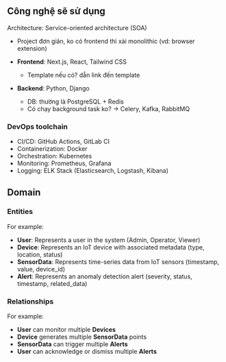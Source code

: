 <!-- Phần này freestyle thôi, sử dụng Github Copilot vừa nghĩ vừa viết rất nhanh. -->

## Công nghệ sẽ sử dụng
Architecture: Service-oriented architecture (SOA)
- Project đơn giản, ko có frontend thì xài monolithic (vd: browser extension)


- **Frontend**: Next.js, React, Tailwind CSS
  - Template nếu có? dẫn link đến template
- **Backend**: Python, Django
  - DB: thường là PostgreSQL + Redis
  - Có chạy background task ko? -> Celery, Kafka, RabbitMQ


### DevOps toolchain
<!-- Tuỳ chỉnh theo thực tế dự án -->

- CI/CD: GitHub Actions, GitLab CI
- Containerization: Docker
- Orchestration: Kubernetes
- Monitoring: Prometheus, Grafana
- Logging: ELK Stack (Elasticsearch, Logstash, Kibana)



## Domain

### Entities

For example:
- **User**: Represents a user in the system (Admin, Operator, Viewer)
- **Device**: Represents an IoT device with associated metadata (type, location, status)
- **SensorData**: Represents time-series data from IoT sensors (timestamp, value, device_id)
- **Alert**: Represents an anomaly detection alert (severity, status, timestamp, related_data)

### Relationships

For example:
- **User** can monitor multiple **Devices**
- **Device** generates multiple **SensorData** points
- **SensorData** can trigger multiple **Alerts**
- **User** can acknowledge or dismiss multiple **Alerts**
